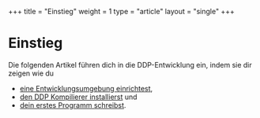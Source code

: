 +++
title = "Einstieg"
weight = 1
type = "article"
layout = "single"
+++

# Einstieg

Die folgenden Artikel führen dich in die DDP-Entwicklung ein, indem sie dir zeigen wie du 
* [eine Entwicklungsumgebung einrichtest](/de/Einstieg/Einrichten), 
* [den DDP Kompilierer installierst](/de/Einstieg/Installation) und
* [dein erstes Programm schreibst](/de/Einstieg/Erstes-Programm/).